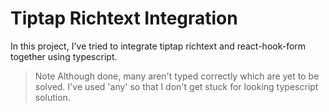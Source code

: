 # Tiptap Richtext Integration

In this project, I've tried to integrate tiptap richtext and react-hook-form together using typescript.

> Note
> Although done, many aren't typed correctly which are yet to be solved. I've used 'any' so that I don't get stuck for looking typescript solution.

